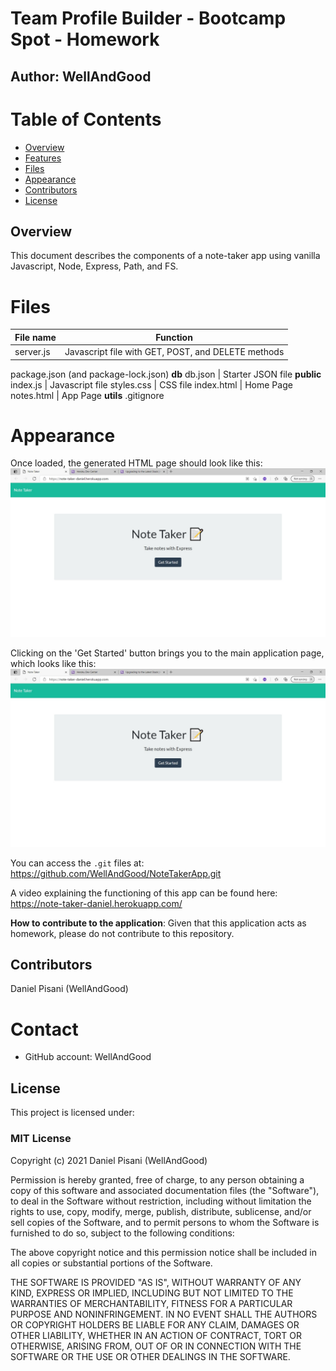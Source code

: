 # Team Profile Builder - Bootcamp Spot - Homework #
## Author: WellAndGood

# Table of Contents
* [Overview](#overview)
* [Features](#features)
* [Files](#files)
* [Appearance](#appearance)
* [Contributors](#contributors)
* [License](#license)

## Overview

This document describes the components of a note-taker app using vanilla Javascript, Node, Express, Path, and FS. 

# Files

File name | Function
------------ | -------------
server.js | Javascript file with GET, POST, and DELETE methods
package.json (and package-lock.json)
**db**
db.json | Starter JSON file 
**public**
index.js | Javascript file
styles.css | CSS file
index.html | Home Page
notes.html | App Page
**utils**
.gitignore

# Appearance 
Once loaded, the generated HTML page should look like this:  
![Appearance Upon Deployment](Screenshot.jpg)

Clicking on the 'Get Started' button brings you to the main application page, which looks like this:   
![Appearance Upon Getting Started](Screenshot2.jpg)

You can access the `.git` files at:
https://github.com/WellAndGood/NoteTakerApp.git

A video explaining the functioning of this app can be found here:
https://note-taker-daniel.herokuapp.com/ 

**How to contribute to the application**: Given that this application acts as homework, please do not contribute to this repository.

## Contributors
Daniel Pisani (WellAndGood)

# Contact
* GitHub account: WellAndGood

## License
This project is licensed under:

### MIT License

Copyright (c) 2021 Daniel Pisani (WellAndGood) 

Permission is hereby granted, free of charge, to any person obtaining a copy of this software and associated documentation files (the "Software"), to deal in the Software without restriction, including without limitation the rights to use, copy, modify, merge, publish, distribute, sublicense, and/or sell copies of the Software, and to permit persons to whom the Software is furnished to do so, subject to the following conditions:

The above copyright notice and this permission notice shall be included in all copies or substantial portions of the Software.

THE SOFTWARE IS PROVIDED "AS IS", WITHOUT WARRANTY OF ANY KIND, EXPRESS OR IMPLIED, INCLUDING BUT NOT LIMITED TO THE WARRANTIES OF MERCHANTABILITY, FITNESS FOR A PARTICULAR PURPOSE AND NONINFRINGEMENT. IN NO EVENT SHALL THE AUTHORS OR COPYRIGHT HOLDERS BE LIABLE FOR ANY CLAIM, DAMAGES OR OTHER LIABILITY, WHETHER IN AN ACTION OF CONTRACT, TORT OR OTHERWISE, ARISING FROM, OUT OF OR IN CONNECTION WITH THE SOFTWARE OR THE USE OR OTHER DEALINGS IN THE SOFTWARE.